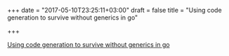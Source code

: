 +++
date = "2017-05-10T23:25:11+03:00"
draft = false
title = "Using code generation to survive without generics in go"

+++

<p><a href="https://www.calhoun.io/using-code-generation-to-survive-without-generics-in-go">Using code generation to survive without generics in go</a></p>